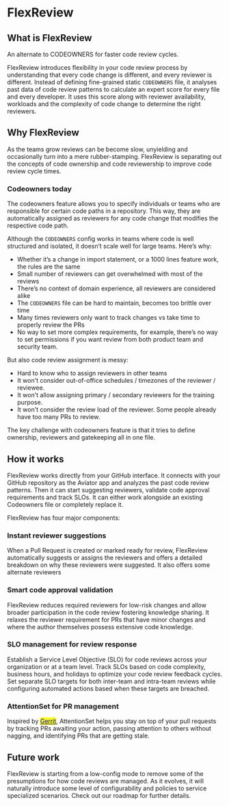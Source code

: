 # FlexReview

## What is FlexReview

An alternate to CODEOWNERS for faster code review cycles.

FlexReview introduces flexibility in your code review process by understanding that every code change is different, and every reviewer is different. Instead of defining fine-grained static `CODEOWNERS` file, it analyses past data of code review patterns to calculate an expert score for every file and every developer. It uses this score along with reviewer availability, workloads and the complexity of code change to determine the right reviewers.

## Why FlexReview

As the teams grow reviews can be become slow, unyielding and occasionally turn into a mere rubber-stamping. FlexReview is separating out the concepts of code ownership and code reviewership to improve code review cycle times.

### Codeowners today

The codeowners feature allows you to specify individuals or teams who are responsible for certain code paths in a repository. This way, they are automatically assigned as reviewers for any code change that modifies the respective code path.

Although the `CODEOWNERS` config works in teams where code is well structured and isolated, it doesn’t scale well for large teams. Here’s why:

* Whether it’s a change in import statement, or a 1000 lines feature work, the rules are the same
* Small number of reviewers can get overwhelmed with most of the reviews
* There’s no context of domain experience, all reviewers are considered alike
* The `CODEOWNERS` file can be hard to maintain, becomes too brittle over time
* Many times reviewers only want to track changes vs take time to properly review the PRs
* No way to set more complex requirements, for example, there’s no way to set permissions if you want review from both product team and security team.

But also code review assignment is messy:

* Hard to know who to assign reviewers in other teams
* It won't consider out-of-office schedules / timezones of the reviewer / reviewee.
* It won't allow assigning primary / secondary reviewers for the training purpose.
* It won't consider the review load of the reviewer. Some people already have too many PRs to review.

The key challenge with codeowners feature is that it tries to define ownership, reviewers and gatekeeping all in one file.

## How it works

FlexReview works directly from your GitHub interface. It connects with your GitHub repository as the Aviator app and analyzes the past code review patterns. Then it can start suggesting reviewers, validate code approval requirements and track SLOs. It can either work alongside an existing Codeowners file or completely replace it.

FlexReview has four major components:

### Instant reviewer suggestions

When a Pull Request is created or marked ready for review, FlexReview automatically suggests or assigns the reviewers and offers a detailed breakdown on why these reviewers were suggested. It also offers some alternate reviewers

### Smart code approval validation

FlexReview reduces required reviewers for low-risk changes and allow broader participation in the code review fostering knowledge sharing. It relaxes the reviewer requirement for PRs that have minor changes and where the author themselves possess extensive code knowledge.

### **SLO management for review response**

Establish a Service Level Objective (SLO) for code reviews across your organization or at a team level. Track SLOs based on code complexity, business hours, and holidays to optimize your code review feedback cycles. Set separate SLO targets for both inter-team and intra-team reviews while configuring automated actions based when these targets are breached.

### AttentionSet for PR management

Inspired by [<mark style="color:blue;">Gerrit</mark>](https://gerrit-review.googlesource.com/Documentation/user-attention-set.html), AttentionSet helps you stay on top of your pull requests by tracking PRs awaiting your action, passing attention to others without nagging, and identifying PRs that are getting stale.

## Future work

FlexReview is starting from a low-config mode to remove some of the presumptions for how code reviews are managed. As it evolves, it will naturally introduce some level of configurability and policies to service specialized scenarios. Check out our roadmap for further details.
